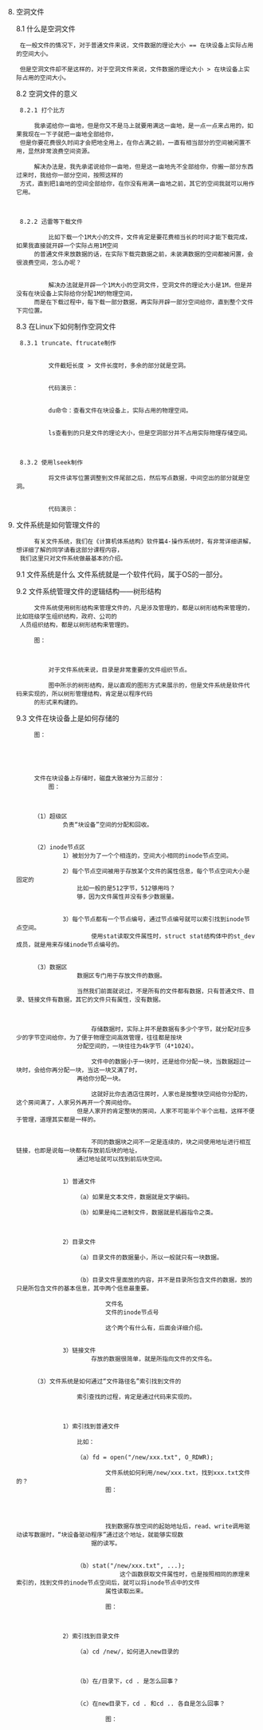 8. 空洞文件
	
	8.1 什么是空洞文件 
		
		在一般文件的情况下，对于普通文件来说，文件数据的理论大小 == 在块设备上实际占用的空间大小。
		
		但是空洞文件却不是这样的，对于空洞文件来说，文件数据的理论大小 > 在块设备上实际占用的空间大小。
		
		
		
	8.2 空洞文件的意义
	
		8.2.1 打个比方	
						
			我承诺给你一亩地，但是你又不是马上就要用满这一亩地，是一点一点来占用的，如果我现在一下子就把一亩地全部给你，
		但是你要花费很久时间才会把地全用上，在你占满之前，一直有相当部分的空间被闲置不用，显然非常浪费空间资源。
		
			解决办法是，我先承诺说给你一亩地，但是这一亩地先不全部给你，你搬一部分东西过来时，我给你一部分空间，按照这样的
		方式，直到把1亩地的空间全部给你，在你没有用满一亩地之前，其它的空间我就可以用作它用。
			
			
			
		8.2.2 迅雷等下载文件
		
				比如下载一个1M大小的文件，文件肯定是要花费相当长的时间才能下载完成，如果我直接就开辟一个实际占用1M空间
			的普通文件来放数据的话，在实际下载完数据之前，未装满数据的空间都被闲置，会很浪费空间，怎么办呢？
		
		
				解决办法就是开辟一个1M大小的空洞文件，空洞文件的理论大小是1M，但是并没有在块设备上实际给你分配1M的物理空间，
			而是在下载过程中，每下载一部分数据，再实际开辟一部分空间给你，直到整个文件下完位置。
				
				
	8.3 在Linux下如何制作空洞文件
		
		8.3.1 truncate、ftrucate制作
				
				
				文件截短长度 > 文件长度时，多余的部分就是空洞。
				
				
				代码演示：	
		
		
				du命令：查看文件在块设备上，实际占用的物理空间。
		
				
				ls查看到的只是文件的理论大小，但是空洞部分并不占用实际物理存储空间。
				
				
				
		8.3.2 使用lseek制作
				
				将文件读写位置调整到文件尾部之后，然后写点数据，中间空出的部分就是空洞。
		
		
				代码演示：

								
9. 文件系统是如何管理文件的								
	
			有关文件系统，我们在《计算机体系结构》软件篇4-操作系统时，有非常详细讲解，想详细了解的同学请看这部分课程内容，
		我们这里只对文件系统做最基本的介绍。
			
			
	9.1 文件系统是什么
		文件系统就是一个软件代码，属于OS的一部分。
		
		
	9.2 文件系统管理文件的逻辑结构——树形结构	
	
			文件系统使用树形结构来管理文件的，凡是涉及管理的，都是以树形结构来管理的，比如班级学生组织结构，政府、公司的
		人员组织结构，都是以树形结构来管理的。
		
			图：
		
		
			
				对于文件系统来说，目录是非常重要的文件组织节点。
			
				图中所示的树形结构，是以直观的图形方式来展示的，但是文件系统是软件代码来实现的，所以树形管理结构，肯定是以程序代码
			的形式来构建的。

			
		
	9.3 文件在块设备上是如何存储的
	
			图：
			
			
			
			
			
			文件在块设备上存储时，磁盘大致被分为三部分：
				图：
			
			
			
			（1）超级区
					负责“块设备”空间的分配和回收。
					
					
			（2）inode节点区
					1）被划分为了一个个相连的，空间大小相同的inode节点空间。
					
					2）每个节点空间被用于存放某个文件的属性信息，每个节点空间大小是固定的
						比如一般的是512字节，512够用吗？
						够，因为文件属性并没有多少数据量。
						
					
					3）每个节点都有一个节点编号，通过节点编号就可以索引找到inode节点空间。
							使用stat读取文件属性时，struct stat结构体中的st_dev成员，就是用来存储inode节点编号的。
							
							
			（3）数据区
						数据区专门用于存放文件的数据。
				
						当然我们前面就说过，不是所有的文件都有数据，只有普通文件、目录、链接文件有数据，其它的文件只有属性，没有数据。
						
						
						
							存储数据时，实际上并不是数据有多少个字节，就分配对应多少的字节空间给你，为了便于物理空间高效管理，往往都是按块
						分配空间的，一块往往为4k字节（4*1024）。
	
							文件中的数据小于一块时，还是给你分配一块，当数据超过一块时，会给你再分配一块，当这一块又满了时，
						再给你分配一块。
							
							这就好比你去酒店住房时，人家也是按整块空间给你分配的，这个房间满了，人家另外再开一个房间给你。
						但是人家开的肯定整块的房间，人家不可能半个半个出租，这样不便于管理，道理其实都是一样的。
												
												
							不同的数据块之间不一定是连续的，块之间使用地址进行相互链接，也即是说每一块都有存放前后块的地址，
						通过地址就可以找到前后块空间。
							
							
					1）普通文件
					
						（a）如果是文本文件，数据就是文字编码。
							
						（b）如果是纯二进制文件，数据就是机器指令之类。
							
							
							
					2）目录文件
					
						（a）目录文件的数据量小，所以一般就只有一块数据。
								
								
						（b）目录文件里面放的内容，并不是目录所包含文件的数据，放的只是所包含文件的基本信息，其中两个信息最重要。
								
								文件名
								文件的inode节点号
								
								这个两个有什么有，后面会详细介绍。
								
								
					3）链接文件
							存放的数据很简单，就是所指向文件的文件名。
							

			（3）文件系统是如何通过“文件路径名”索引找到文件的

						索引查找的过程，肯定是通过代码来实现的。
						
						
						
					1）索引找到普通文件
						
						比如：
						
						（a）fd = open("/new/xxx.txt", O_RDWR);
						
								文件系统如何利用/new/xxx.txt，找到xxx.txt文件的？
								图：
								
								
								
						
								找到数据存放空间的起始地址后，read、write调用驱动读写数据时，“块设备驱动程序”通过这个地址，就能够实现数
							据的读写。
						
						
						（b）stat("/new/xxx.txt", ...);
									这个函数获取文件属性时，也是按照相同的原理来索引的，找到文件的inode节点空间后，就可以将inode节点中的文件
								属性读取出来。
								
								图：
								
								
						
					2）索引找到目录文件
					
						（a）cd /new/，如何进入new目录的
								
					
					
						（b）在/目录下，cd . 是怎么回事？
								
								
						（c）在new目录下，cd . 和cd .. 各自是怎么回事？
								
								图：